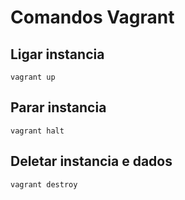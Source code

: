 # Comandos Vagrant 

## Ligar instancia
```
vagrant up
```

## Parar instancia
```
vagrant halt
```

## Deletar instancia e dados
```
vagrant destroy
```